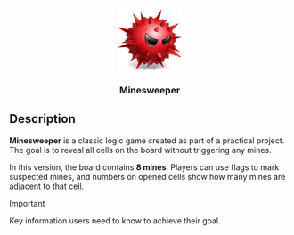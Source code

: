 <p align="center">
  <img width="115" height="110" alt="Minesweeper Logo" src="https://github.com/Volodymyr-Buryak/Minesweeper/blob/main/resources/img/icon.png?raw=true" />
</p>
<h3 align="center">‎‎‎‎‎Minesweeper</h3>

## Description


**Minesweeper** is a classic logic game created as part of a practical project. The goal is to reveal all cells on the board without triggering any mines.  

In this version, the board contains **8 mines**. Players can use flags to mark suspected mines, and numbers on opened cells show how many mines are adjacent to that cell.

> [!IMPORTANT]
> Key information users need to know to achieve their goal.


